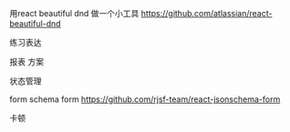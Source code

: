 

用react beautiful dnd 做一个小工具  https://github.com/atlassian/react-beautiful-dnd

练习表达

报表 方案


状态管理

form  schema form  https://github.com/rjsf-team/react-jsonschema-form



卡顿 















